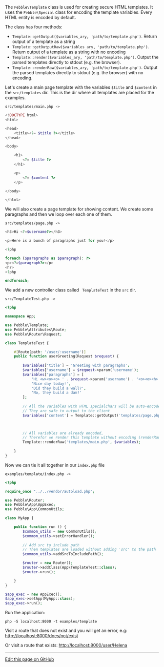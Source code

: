 The `Pebble\Template` class is used for creating secure HTML templates. It uses the `Pebble\Special` class for encoding the template variables. Every HTML entity is encoded by default. 

The class has four methods: 

* `Template::getOutput($variables_ary, 'path/to/template.php')`. Return output of a template as a string
* `Template::getOutputRaw($variables_ary, 'path/to/template.php')`. Return output of a template as a string with no encoding
* `Template::render($variables_ary, 'path/to/template.php')`. Output the parsed templates directly to stdout (e.g. the browser).
* `Template::renderRaw($variables_ary, 'path/to/template.php')`.  Output the parsed templates directly to stdout (e.g. the browser) with no encoding.


Let's create a main page template with the variables `$title` and `$content` in the `src/templates` dir. This is the dir where all templates are placed for the examples. 

```src/templates/main.php ->```

~~~php
<!DOCTYPE html>
<html>

<head>
    <title><?= $title ?></title>
</head>

<body>

    <h1>
        <?= $title ?>
    </h1>

    <p>
        <?= $content ?>
    </p>

</body>

</html>
~~~

We will also create a page template for showing content. We create some paragraphs and then we loop over each one of them.

```src/templates/page.php ->```

~~~php
<h3>Hi <?=$username?></h3>

<p>Here is a bunch of paragraphs just for you!</p>

<?php

foreach ($paragraphs as $paragraph): ?>
<p><?=$paragraph?></p>
<hr>
<?php

endforeach;
~~~

We add a new controller class called ` TemplateTest` in the `src` dir. 

```src/TemplateTest.php ->```

~~~php
<?php

namespace App;

use Pebble\Template;
use Pebble\Attributes\Route;
use Pebble\Router\Request;

class TemplateTest {

    #[Route(path: '/user/:username')]
    public function userGreeting(Request $request) {
        
        $variables['title'] = 'Greeting with paragraphs'; 
        $variables['username'] = $request->param('username');
        $variables['paragraphs'] = [
            'Hi <w><o><o> ' . $request->param('username') . '<o><o><h> !', 
            'Nice day today!', 
            'Did they build a wall?', 
            'No, they build a dam!'
        ];
        
        // All the variables with HTML specialchars will be auto-encoded, 
        // They are safe to output to the client
        $variables['content'] = Template::getOutput('templates/page.php', $variables);

        

        // All variables are already encoded, 
        // Therefor we render this template without encoding (renderRaw)
        Template::renderRaw('templates/main.php', $variables);
        
    } 
}

~~~

Now we can tie it all together in our `index.php` file

```examples/template/index.php ->```

~~~php
<?php

require_once "../../vendor/autoload.php";

use Pebble\Router;
use Pebble\App\AppExec;
use Pebble\App\CommonUtils;

class MyApp {

    public function run () {
        $common_utils = new CommonUtils();
        $common_utils->setErrorHandler();
        
        // Add src to include path 
        // Then templates are loaded without adding 'src' to the path
        $common_utils->addSrcToIncludePath();

        $router = new Router();
        $router->addClass(App\TemplateTest::class);
        $router->run();

    }
}

$app_exec = new AppExec();
$app_exec->setApp(MyApp::class);
$app_exec->run();

~~~

Run the application:

    php -S localhost:8000 -t examples/template

Visit a route that does not exist and you will get an error, e.g: [http://localhost:8000/does/not/exist](http://localhost:8000/does/not/exist)

Or visit a route that exists: [http://localhost:8000/user/Helena](http://localhost:8000/user/Helena)


<hr /><a href='https://github.com/diversen/pebble-framework-docs/blob/main/src-docs/200-Template.md'>Edit this page on GitHub</a>